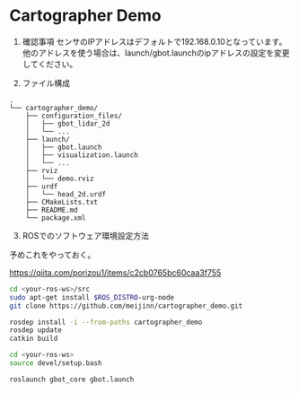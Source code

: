 # Cartographer Demo

1. 確認事項
センサのIPアドレスはデフォルトで192.168.0.10となっています。
他のアドレスを使う場合は、launch/gbot.launchのipアドレスの設定を変更してください。

2. ファイル構成
```
.
└── cartographer_demo/
    ├── configuration_files/
    │   ├── gbot_lidar_2d
    │   └── ...    
    ├── launch/
    │   ├── gbot.launch
    │   ├── visualization.launch
    │   └── ...
    ├── rviz
    │   └── demo.rviz
    ├── urdf
    │   └── head_2d.urdf
    ├── CMakeLists.txt
    ├── README.md
    └── package.xml
```

3. ROSでのソフトウェア環境設定方法

予めこれをやっておく。

https://qiita.com/porizou1/items/c2cb0765bc60caa3f755

```bash
cd <your-ros-ws>/src
sudo apt-get install $ROS_DISTRO-urg-node
git clone https://github.com/meijinn/cartographer_demo.git

rosdep install -i --from-paths cartographer_demo
rosdep update
catkin build

cd <your-ros-ws>
source devel/setup.bash

roslaunch gbot_core gbot.launch
```